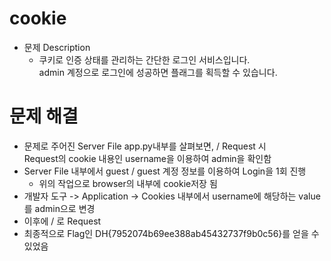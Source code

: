 # cookie

* 문제 Description
  * 쿠키로 인증 상태를 관리하는 간단한 로그인 서비스입니다.\
admin 계정으로 로그인에 성공하면 플래그를 획득할 수 있습니다.

# 문제 해결
* 문제로 주어진 Server File app.py내부를 살펴보면, / Request 시 \
  Request의 cookie 내용인 username을 이용하여 admin을 확인함
* Server File 내부에서 guest / guest 계정 정보를 이용하여 Login을 1회 진행
  * 위의 작업으로 browser의 내부에 cookie저장 됨
* 개발자 도구 -> Application -> Cookies 내부에서 username에 해당하는 value를 admin으로 변경
* 이후에 / 로 Request 
* 최종적으로 Flag인 DH{7952074b69ee388ab45432737f9b0c56}를 얻을 수 있었음
